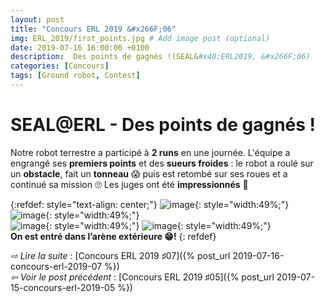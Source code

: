 ```yaml
---
layout: post
title: "Concours ERL 2019 &#x266F;06"
img: ERL_2019/first_points.jpg # Add image post (optional)
date: 2019-07-16 16:00:00 +0100
description:  Des points de gagnés !(SEAL&#x40;ERL2019, &#x266F;06)
categories: [Concours]
tags: [Ground robot, Contest]
---
```



# SEAL&#x40;ERL - Des points de gagnés !
 
Notre robot terrestre a participé à **2 runs** en une journée. L'équipe a engrangé ses **premiers points** et des **sueurs froides** : le robot a roulé sur un **obstacle**, fait un **tonneau** 😱 puis est retombé sur ses roues et a continué sa mission 🙄 Les juges ont été **impressionnés** 🤠


{:refdef: style="text-align: center;"}
![image]({{site.baseurl}}/assets/img/ERL_2019/second_ground_run_01.jpg){: style="width:49%;"} ![image]({{site.baseurl}}/assets/img/ERL_2019/second_ground_run_02.jpg){: style="width:49%;"}<br/> 
![image]({{site.baseurl}}/assets/img/ERL_2019/second_ground_run_03.jpg){: style="width:49%;"} ![image]({{site.baseurl}}/assets/img/ERL_2019/second_ground_run_04.jpg){: style="width:49%;"}<br/> 
**On est entré dans l’arène extérieure 😁!**
{: refdef}




*&#x21E8; Lire la suite* : [Concours ERL 2019 &#x266F;07]({% post_url 2019-07-16-concours-erl-2019-07 %}) <br/>
*&#x21E6; Voir le post précédent* : [Concours ERL 2019 &#x266F;05]({% post_url 2019-07-15-concours-erl-2019-05 %})


<!-- *&#x2192; Découvrir l'édition 2020* : [Concours ERL 2020 &#x266F;O1]({% post_url 2019-07-13-concours-erl-2019-01 %}) -->
<!-- *&#x2192; Revivre l'édition 2019* : [Concours ERL 2019 &#x266F;O1]({% post_url 2019-07-13-concours-erl-2019-01 %}) -->